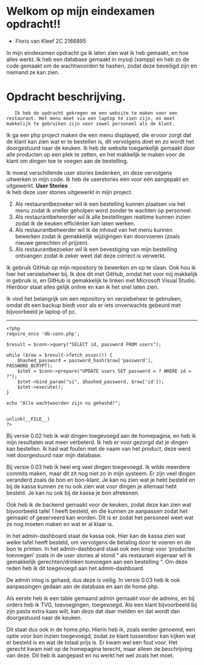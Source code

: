 
# Welkom op mijn eindexamen opdracht!!
- Floris van Kleef 2C 2166895

In mijn eindexamen opdracht ga ik laten zien wat ik heb gemaakt, en hoe alles werkt. Ik heb een database gemaakt in mysql (xampp) en heb zo de code gemaakt om de wachtwoorden te hashen, zodat deze beveiligd zijn en niemand ze kan zien.   

# Opdracht beschrijving.

       Ik heb de opdracht gekregen om een website te maken voor een restaurant. Het menu moet via een laptop te zien zijn, en moet makkelijk te gebruiken zijn voor zowel personeel als de klant. 

Ik ga een php project maken die een menu displayed, die ervoor zorgt dat de klant kan zien wat er te bestellen is, dit vervolgens doet en zo wordt het doorgestuurd naar de keuken. Ik heb de website toegankelijk gemaakt door alle producten op een plek te zetten, en het makkelijk te maken voor de klant om dingen toe te voegen aan de bestelling.



   Ik moest verschillende user stories bedenken, en deze vervolgens uitwerken in mijn code. Ik heb de userstories één voor één aangepakt en uitgewerkt.
**User Stories**    
ik heb deze user stories uitgewerkt in mijn project.
   
2. Als restaurantbezoeker wil ik een bestelling kunnen plaatsen via het 
menu zodat ik sneller geholpen word zonder te wachten op 
personeel. 
3. Als restaurantbeheerder wil ik alle bestellingen realtime kunnen 
inzien zodat ik de keuken efficiënter kan laten werken. 
4. Als restaurantbeheerder wil ik de inhoud van het menu kunnen 
bewerken zodat ik gemakkelijk wijzigingen kan doorvoeren (zoals 
nieuwe gerechten of prijzen). 
5. Als restaurantbezoeker wil ik een bevestiging van mijn bestelling 
ontvangen zodat ik zeker weet dat deze correct is verwerkt.


Ik gebruik GitHub op mijn repository te bewerken en op te slaan. Ook hou ik hier het versiebeheer bij. Ik doe dit met GitHub, omdat het voor mij makkelijk in gebruik is, en GitHub is gemakkelijk te linken met Microsoft Visual Studio. Hierdoor staat alles gelijk online en kan ik het snel laten zien.     

Ik vind het belangrijk om een repository en versiebeheer te gebruiken, omdat dit een backup biedt voor als er iets onverwachts gebeurd met bijvoorbeeld je laptop of pc.    

---
```
<?php   
require_once 'db-conn.php';   

$result = $conn->query("SELECT id, password FROM users");   
   
while ($row = $result->fetch_assoc()) {   
    $hashed_password = password_hash($row['password'], PASSWORD_BCRYPT);   
    $stmt = $conn->prepare("UPDATE users SET password = ? WHERE id = ?");   
    $stmt->bind_param("si", $hashed_password, $row['id']);    
    $stmt->execute();    
}    
 
echo "Alle wachtwoorden zijn nu gehashd!";    
  

unlink(__FILE__)    
?>  
```
Bij versie 0.02 heb ik wat dingen toegevoegd aan de homepagina, en heb ik mijn resultaten wat meer verbeterd. Ik heb er voor gezorgd dat je dingen kan bestellen. Ik had wat fouten met de naam van het product, deze werd niet doorgestuurd naar mijn database.   


Bij versie 0.03 heb ik heel erg veel dingen toegevoegd. Ik wilde meerdere commits maken, maar dit zit nog niet zo in mijn systeem. Er zijn veel dingen veranderd zoals de bon en bon-klant. Je kan nu zien wat je hebt besteld en bij de kassa kunnen ze nu ook zien wat voor dingen je allemaal hebt besteld. Je kan nu ook bij de kassa je bon afrekenen. 

Ook heb ik de backend gemaakt voor de keuken, zodat deze kan zien wat bijvoorbeeld tafel 1 heeft besteld, en die kunnen ze aanpassen zodat het gemaakt of geserveerd kan worden. Dit is er zodat het personeel weet wat ze nog moeten maken en wat er al klaar is. 

In het admin-dashboard staat de kassa ook. Hier kan de kassa zien wat welke tafel heeft besteld, om vervolgens de betaling door te voeren en de bon te printen. In het admin-dashboard staat ook een knop voor ‘producten toevoegen’ zoals in de user stories al stond “ als restaurant eigenaar wil ik gemakkelijk gerechten/drinken toevoegen aan een bestelling “. Om deze reden heb ik dit toegevoegd aan het admin-dashboard. 

De admin inlog is gehasd, dus deze is veilig. In versie 0.03 heb ik ook aanpassingen gedaan aan de database en aan de home.php. 

Als eerste heb ik een table gemaand admin gemaakt voor de admins, en bij orders heb ik TVG, toevoegingen, toegevoegd. Als een klant bijvoorbeeld bij zijn pasta extra kaas wilt, kan deze dat daar melden en dat wordt dan doorgestuurd naar de keuken. 

Dit staat dus ook in de home.php. Hierin heb ik, zoals eerder genoemd, een optie voor bon inzien toegevoegd, zodat ze klant tussendoor kan kijken wat er besteld is en wat de totaal prijs is. 
Er kwam wel een fout voor. Het gerecht kwam niet op de homepagina terecht, maar alleen de beschrijving van deze. Dit heb ik aangepast en nu werkt het wel zoals het moet.

